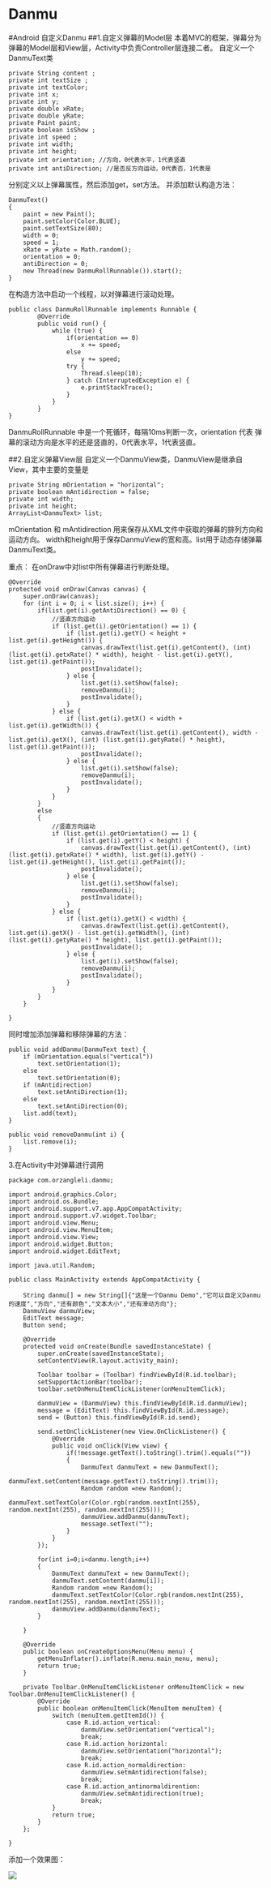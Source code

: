# Danmu
#Android 自定义Danmu
##1.自定义弹幕的Model层
本着MVC的框架，弹幕分为弹幕的Model层和View层，Activity中负责Controller层连接二者。
自定义一个DanmuText类 

    private String content ;
    private int textSize ;
    private int textColor;
    private int x;
    private int y;
    private double xRate;
    private double yRate;
    private Paint paint;
    private boolean isShow ;
    private int speed ;
    private int width;
    private int height;
    private int orientation; //方向，0代表水平，1代表竖直
    private int antiDirection; //是否反方向运动，0代表否，1代表是
    
分别定义以上弹幕属性，然后添加get，set方法。
并添加默认构造方法：
    
    DanmuText()
    {
        paint = new Paint();
        paint.setColor(Color.BLUE);
        paint.setTextSize(80);
        width = 0;
        speed = 1;
        xRate = yRate = Math.random();
        orientation = 0;
        antiDirection = 0;
        new Thread(new DanmuRollRunnable()).start();
    }
    
在构造方法中启动一个线程，以对弹幕进行滚动处理。

    public class DanmuRollRunnable implements Runnable {
            @Override
            public void run() {
                while (true) {
                    if(orientation == 0)
                        x += speed;
                    else
                        y += speed;
                    try {
                        Thread.sleep(10);
                    } catch (InterruptedException e) {
                        e.printStackTrace();
                    }
                }
            }
    }
    
    
DanmuRollRunnable 中是一个死循环，每隔10ms判断一次，orientation 代表
弹幕的滚动方向是水平的还是竖直的，0代表水平，1代表竖直。

##2.自定义弹幕View层
自定义一个DanmuView类，DanmuView是继承自View，其中主要的变量是

    private String mOrientation = "horizontal";
    private boolean mAntidirection = false;
    private int width;
    private int height;
    ArrayList<DanmuText> list;
    
mOrientation 和 mAntidirection  用来保存从XML文件中获取的弹幕的排列方向和运动方向。
width和height用于保存DanmuView的宽和高。list用于动态存储弹幕DanmuText类。

重点：
在onDraw中对list中所有弹幕进行判断处理。

    @Override
    protected void onDraw(Canvas canvas) {
        super.onDraw(canvas);
        for (int i = 0; i < list.size(); i++) {
            if(list.get(i).getAntiDirection() == 0) {
                //竖直方向运动
                if (list.get(i).getOrientation() == 1) {
                    if (list.get(i).getY() < height + list.get(i).getHeight()) {
                        canvas.drawText(list.get(i).getContent(), (int) (list.get(i).getxRate() * width), height - list.get(i).getY(), list.get(i).getPaint());
                        postInvalidate();
                    } else {
                        list.get(i).setShow(false);
                        removeDanmu(i);
                        postInvalidate();
                    }
                } else {
                    if (list.get(i).getX() < width + list.get(i).getWidth()) {
                        canvas.drawText(list.get(i).getContent(), width - list.get(i).getX(), (int) (list.get(i).getyRate() * height), list.get(i).getPaint());
                        postInvalidate();
                    } else {
                        list.get(i).setShow(false);
                        removeDanmu(i);
                        postInvalidate();
                    }
                }
            }
            else
            {
                //竖直方向运动
                if (list.get(i).getOrientation() == 1) {
                    if (list.get(i).getY() < height) {
                        canvas.drawText(list.get(i).getContent(), (int) (list.get(i).getxRate() * width), list.get(i).getY() - list.get(i).getHeight(), list.get(i).getPaint());
                        postInvalidate();
                    } else {
                        list.get(i).setShow(false);
                        removeDanmu(i);
                        postInvalidate();
                    }
                } else {
                    if (list.get(i).getX() < width) {
                        canvas.drawText(list.get(i).getContent(), list.get(i).getX() - list.get(i).getWidth(), (int) (list.get(i).getyRate() * height), list.get(i).getPaint());
                        postInvalidate();
                    } else {
                        list.get(i).setShow(false);
                        removeDanmu(i);
                        postInvalidate();
                    }
                }
            }
        }

    }


同时增加添加弹幕和移除弹幕的方法：

    public void addDanmu(DanmuText text) {
        if (mOrientation.equals("vertical"))
            text.setOrientation(1);
        else
            text.setOrientation(0);
        if (mAntidirection)
            text.setAntiDirection(1);
        else
            text.setAntiDirection(0);
        list.add(text);
    }

    public void removeDanmu(int i) {
        list.remove(i);
    }
    
3.在Activity中对弹幕进行调用
    
    package com.orzangleli.danmu;
    
    import android.graphics.Color;
    import android.os.Bundle;
    import android.support.v7.app.AppCompatActivity;
    import android.support.v7.widget.Toolbar;
    import android.view.Menu;
    import android.view.MenuItem;
    import android.view.View;
    import android.widget.Button;
    import android.widget.EditText;
    
    import java.util.Random;
    
    public class MainActivity extends AppCompatActivity {
    
        String danmu[] = new String[]{"这是一个Danmu Demo","它可以自定义Danmu的速度","方向","还有颜色","文本大小","还有滑动方向"};
        DanmuView danmuView;
        EditText message;
        Button send;
    
        @Override
        protected void onCreate(Bundle savedInstanceState) {
            super.onCreate(savedInstanceState);
            setContentView(R.layout.activity_main);
    
            Toolbar toolbar = (Toolbar) findViewById(R.id.toolbar);
            setSupportActionBar(toolbar);
            toolbar.setOnMenuItemClickListener(onMenuItemClick);
    
            danmuView = (DanmuView) this.findViewById(R.id.danmuView);
            message = (EditText) this.findViewById(R.id.message);
            send = (Button) this.findViewById(R.id.send);
    
            send.setOnClickListener(new View.OnClickListener() {
                @Override
                public void onClick(View view) {
                    if(!message.getText().toString().trim().equals(""))
                    {
                        DanmuText danmuText = new DanmuText();
                        danmuText.setContent(message.getText().toString().trim());
                        Random random =new Random();
                        danmuText.setTextColor(Color.rgb(random.nextInt(255), random.nextInt(255), random.nextInt(255)));
                        danmuView.addDanmu(danmuText);
                        message.setText("");
                    }
                }
            });
    
            for(int i=0;i<danmu.length;i++)
            {
                DanmuText danmuText = new DanmuText();
                danmuText.setContent(danmu[i]);
                Random random =new Random();
                danmuText.setTextColor(Color.rgb(random.nextInt(255), random.nextInt(255), random.nextInt(255)));
                danmuView.addDanmu(danmuText);
            }
    
        }
    
        @Override
        public boolean onCreateOptionsMenu(Menu menu) {
            getMenuInflater().inflate(R.menu.main_menu, menu);
            return true;
        }
    
        private Toolbar.OnMenuItemClickListener onMenuItemClick = new Toolbar.OnMenuItemClickListener() {
            @Override
            public boolean onMenuItemClick(MenuItem menuItem) {
                switch (menuItem.getItemId()) {
                    case R.id.action_vertical:
                        danmuView.setOrientation("vertical");
                        break;
                    case R.id.action_horizontal:
                        danmuView.setOrientation("horizontal");
                        break;
                    case R.id.action_normaldirection:
                        danmuView.setmAntidirection(false);
                        break;
                    case R.id.action_antinormaldirention:
                        danmuView.setmAntidirection(true);
                        break;
                }
                return true;
            }
        };
    
    }

添加一个效果图：

<img src="http://7xrrni.com1.z0.glb.clouddn.com/ScreenRecord_2016-09-05-13-53-14.mp4_1473055629.gif?imageView2/0/w/360">


